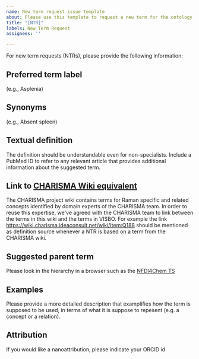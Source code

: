 ```yaml
---
name: New term request issue template
about: Please use this template to request a new term for the ontology
title: "[NTR]"
labels: New Term Request
assignees: ''

---
```


For new term requests (NTRs), please provide the following information:

## Preferred term label

(e.g., Asplenia)

## Synonyms

(e.g., Absent spleen)

## Textual definition

The definition should be understandable even for non-specialists. Include a PubMed ID to refer to any relevant article that provides additional information about the suggested term.

## Link to [CHARISMA Wiki equivalent](https://wiki.charisma.ideaconsult.net/wiki/List_of_all_terms)
The CHARISMA project wiki contains terms for Raman specific and related concepts identified by domain experts of the CHARISMA team. In order to reuse this expertise, we've agreed with the CHARISMA team to link between the terms in this wiki and the terms in VISBO. For example the link https://wiki.charisma.ideaconsult.net/wiki/Item:Q188 should be mentioned as definition source whenever a NTR is based on a term from the CHARISMA wiki.

## Suggested parent term

Please look in the hierarchy in a browser such as the [NFDI4Chem TS](https://terminology.nfdi4chem.de/ts/ontologies/vibso)

## Examples

Please provide a more detailed description that examplifies how the term is supposed to be used, in terms of what it is suppose to repesent (e.g. a concept or a relation).

## Attribution

If you would like a nanoattribution, please indicate your ORCID id
